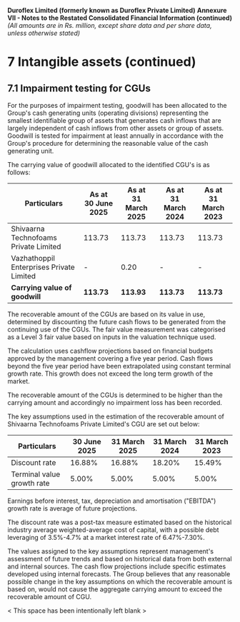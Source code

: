 **Duroflex Limited (formerly known as Duroflex Private Limited)**
**Annexure VII - Notes to the Restated Consolidated Financial Information (continued)**
*(All amounts are in Rs. million, except share data and per share data, unless otherwise stated)*

# 7 Intangible assets (continued)

## 7.1 Impairment testing for CGUs

For the purposes of impairment testing, goodwill has been allocated to the Group's cash generating units (operating divisions) representing the smallest identifiable group of assets that generates cash inflows that are largely independent of cash inflows from other assets or group of assets. Goodwill is tested for impairment at least annually in accordance with the Group's procedure for determining the reasonable value of the cash generating unit.

The carrying value of goodwill allocated to the identified CGU's is as follows:

<table><thead><tr><th>Particulars</th><th>As at<br>30 June 2025</th><th>As at<br>31 March 2025</th><th>As at<br>31 March 2024</th><th>As at<br>31 March 2023</th></tr></thead><tbody><tr><td>Shivaarna Technofoams Private Limited</td><td>113.73</td><td>113.73</td><td>113.73</td><td>113.73</td></tr><tr><td>Vazhathoppil Enterprises Private Limited</td><td>-</td><td>0.20</td><td>-</td><td>-</td></tr><tr><td><strong>Carrying value of goodwill</strong></td><td><strong>113.73</strong></td><td><strong>113.93</strong></td><td><strong>113.73</strong></td><td><strong>113.73</strong></td></tr></tbody></table>

The recoverable amount of the CGUs are based on its value in use, determined by discounting the future cash flows to be generated from the continuing use of the CGUs. The fair value measurement was categorised as a Level 3 fair value based on inputs in the valuation technique used.

The calculation uses cashflow projections based on financial budgets approved by the management covering a five year period. Cash flows beyond the five year period have been extrapolated using constant terminal growth rate. This growth does not exceed the long term growth of the market.

The recoverable amount of the CGUs is determined to be higher than the carrying amount and accordingly no impairment loss has been recorded.

The key assumptions used in the estimation of the recoverable amount of Shivaarna Technofoams Private Limited's CGU are set out below:

<table><thead><tr><th>Particulars</th><th>30 June 2025</th><th>31 March 2025</th><th>31 March 2024</th><th>31 March 2023</th></tr></thead><tbody><tr><td>Discount rate</td><td>16.88%</td><td>16.88%</td><td>18.20%</td><td>15.49%</td></tr><tr><td>Terminal value growth rate</td><td>5.00%</td><td>5.00%</td><td>5.00%</td><td>5.00%</td></tr></tbody></table>

Earnings before interest, tax, depreciation and amortisation ("EBITDA") growth rate is average of future projections.

The discount rate was a post-tax measure estimated based on the historical industry average weighted-average cost of capital, with a possible debt leveraging of 3.5%-4.7% at a market interest rate of 6.47%-7.30%.

The values assigned to the key assumptions represent management's assessment of future trends and based on historical data from both external and internal sources. The cash flow projections include specific estimates developed using internal forecasts. The Group believes that any reasonable possible change in the key assumptions on which the recoverable amount is based on, would not cause the aggregate carrying amount to exceed the recoverable amount of CGU.

< This space has been intentionally left blank >
